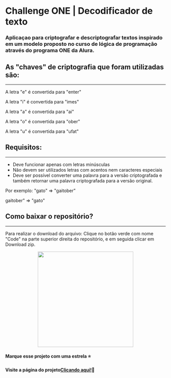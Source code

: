 # Challenge ONE | Decodificador de texto

### Aplicaçao para criptografar e descriptografar textos inspirado em um modelo proposto no curso de lógica de programação através do programa ONE da Alura.

## As "chaves" de criptografia que foram utilizadas são:
---
A letra "e" é convertida para "enter"

A letra "i" é convertida para "imes"

A letra "a" é convertida para "ai"

A letra "o" é convertida para "ober"

A letra "u" é convertida para "ufat"

## Requisitos:
---
- Deve funcionar apenas com letras minúsculas
- Não devem ser utilizados letras com acentos nem caracteres especiais
- Deve ser possível converter uma palavra para a versão criptografada e também retornar uma palavra criptografada para a versão original.

Por exemplo:
"gato" => "gaitober"

gaitober" => "gato" 

## Como baixar o repositório?
---
Para realizar o download do arquivo: Clique no botão verde com nome "Code" na parte superior direita do repositório, e em seguida clicar em Download zip.

<p align="center" >
     <img width="300" heigth="200" src="https://user-images.githubusercontent.com/101413385/185686126-23339f8c-ecf9-44b8-9c52-996c50750254.png">
</p>

#### Marque esse projeto com uma estrela ⭐
#### Visite a página do projeto[Clicando aqui!](https://eduard0batista.github.io/challenge-decodificador-Alura/)📃
